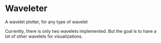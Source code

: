 # Waveleter
A wavelet plotter, for any type of wavelet

Currently, there is only two wavelets implemented. But the goal is to have a lot of other wavelets for visualizations.
